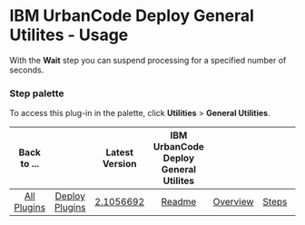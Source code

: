 
# IBM UrbanCode Deploy General Utilites - Usage


With the **Wait** step you can suspend processing for a specified number of seconds.


### **Step palette**

To access this plug-in in the palette, click **Utilities** > **General Utilities**.


|Back to ...||Latest Version|IBM UrbanCode Deploy General Utilites ||||
| :---: | :---: | :---: | :---: | :---: | :---: | :---: |
|[All Plugins](../../index.md)|[Deploy Plugins](../README.md)|[2.1056692](https://raw.githubusercontent.com/UrbanCode/IBM-UCD-PLUGINS/main/files/general-utilities/general-utilities-2.1056692.zip)|[Readme](README.md)|[Overview](overview.md)|[Steps](steps.md)|[Downloads](downloads.md)|
